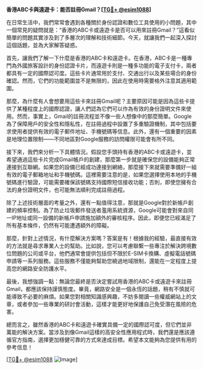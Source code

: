 **香港ABC卡與遠遊卡：能否註冊Gmail？[[TG💪+ @esim1088](https://t.me/s/esim1088)]**

在日常生活中，我們常常會遇到各種關於身份認證和數位工具使用的小問題，其中一個常見的疑問就是：“香港的ABC卡或遠遊卡是否可以用來註冊Gmail？”這看似簡單的問題其實涉及到了多層次的理解和技術細節。今天，就讓我們一起深入探討這個話題，並為大家解答疑惑。

首先，讓我們了解一下什麼是香港的ABC卡和遠遊卡。在香港，ABC卡是一種專門為外國旅客設計的身份認證卡片，而遠遊卡則是一種多功能的電子支付卡，兩者都具有一定的國際認可度。這些卡片通常用於支付、交通出行以及某些場合的身份確認。然而，它們的功能範圍並不是無限的，因此在使用時需要格外注意其適用範圍。

那麼，為什麼有人會想要用這些卡來註冊Gmail呢？主要原因可能是因為這些卡提供了某種程度上的國際認證，讓人們認為它們可以作為有效的身份證明文件來使用。然而，事實上，Gmail的註冊流程並不像一些人想像中的那麼簡單。Google為了保障用戶的安全性和隱私性，在註冊過程中設置了多重驗證機制，其中包括要求使用者提供有效的電子郵件地址、手機號碼等信息。此外，還有一個重要的因素是地理位置限制——不同地區對Google服務的訪問權限可能會有所不同。

接下來，我們來分析一下具體情況。假設您手頭持有香港的ABC卡或遠遊卡，並希望通過這些卡片完成Gmail帳戶的創建，那麼第一步就是確保您的設備能夠正常連接到互聯網。如果您的設備已經成功連接到網絡，那麼接下來就需要準備好一組有效的電子郵箱地址和手機號碼。這裡需要注意的是，如果您選擇使用本地的手機號碼進行驗證，可能需要確保該號碼支持國際短信接收功能；否則，即使您擁有合法的身份證明文件，也可能無法順利完成註冊過程。

除了上述技術層面的考量之外，還有一點值得注意，那就是Google對於新帳戶創建的頻率控制。為了防止垃圾郵件發送者濫用系統資源，Google可能會對來自同一IP地址或同一設備的新帳戶申請施加額外的審核程序。因此，即便您已經滿足了所有基本條件，仍然有可能遭遇額外的障礙。

那麼，針對上述情況，有什麼解決方案嗎？答案是有！根據我的經驗，最直接有效的方法就是尋求專業人士的幫助。比如說，您可以考慮聯繫一些專注於解決跨境數位問題的公司或平台，他們通常會提供包括但不限於E-SIM卡換購、虛擬電話號碼申請等一系列服務。這些服務不僅能夠幫助您繞過地域限制，還能在一定程度上提高您的網路安全防護水平。

最後，我想強調一點：無論您最終是否決定嘗試用香港的ABC卡或遠遊卡來註冊Gmail，都應該保持謹慎態度。畢竟，網路安全是一個永恆的話題，稍有不慎就可能導致不必要的麻煩。如果您對相關知識感興趣，不妨多閱讀一些權威網站上的文章，或者參加一些專業的研討會活動，這樣才能更好地保護自己免受潛在風險的危害。

總而言之，雖然香港的ABC卡和遠遊卡確實具備一定的國際認可度，但它們並非萬能的解決方案。當涉及到像Gmail這樣的高安全性應用程式時，我們還是應該遵循官方指南，選擇更加穩健可靠的方式來達成目標。希望本文能夠為您提供有用的參考信息！

[[TG💪+ @esim1088](https://t.me/s/esim1088) ![Image](https://i.postimg.cc/4NQfJmqS/Snipaste-2025-05-13-00-14-12.png)]